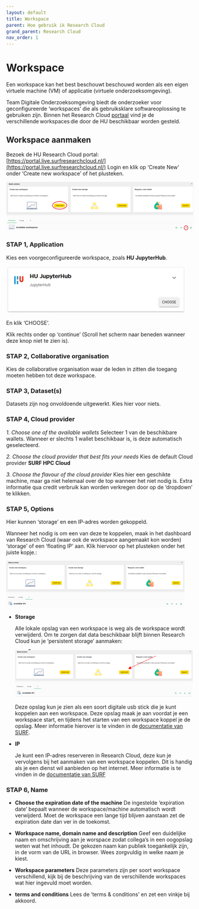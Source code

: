 ```yaml
---
layout: default
title: Workspace
parent: Hoe gebruik ik Research Cloud
grand_parent: Research Cloud
nav_order: 1
---
```


# Workspace
Een workspace kan het best beschouwt beschouwd worden als een eigen virtuele machine (VM) of applicatie (virtuele onderzoeksomgeving). 

Team Digitale Onderzoeksomgeving biedt de onderzoeker voor geconfigureerde ‘workspaces’ die als gebruiksklare softwareoplossing te gebruiken zijn. Binnen het Research Cloud [portaal](https://portal.live.surfresearchcloud.nl vind) vind je de verschillende workspaces die door de HU beschikbaar worden gesteld.

## Workspace aanmaken

Bezoek de HU Research Cloud portal: [https://portal.live.surfresearchcloud.nl/](https://portal.live.surfresearchcloud.nl/)
Login en klik op ‘Create New’ onder ‘Create new workspace’ of het plusteken.

![](/assets/how-workspace-1.png)

### STAP 1, Application
Kies een voorgeconfigureerde workspace, zoals **HU JupyterHub**.

![](/assets/how-workspace-2.png)

En klik ‘CHOOSE’.

Klik rechts onder op ‘continue’ (Scroll het scherm naar beneden wanneer deze knop niet te zien is).

### STAP 2, Collaborative organisation

Kies de collaborative organisation waar de leden in zitten die toegang moeten hebben tot deze workspace.

### STAP 3, Dataset(s)
Datasets zijn nog onvoldoende uitgewerkt. Kies hier voor niets. 

### STAP 4, Cloud provider
*1. Choose one of the available wallets*
Selecteer 1 van de beschikbare wallets. Wanneer er slechts 1 wallet beschikbaar is, is deze automatisch geselecteerd.

*2. Choose the cloud provider that best fits your needs*
Kies de default Cloud provider **SURF HPC Cloud**

*3. Choose the flavour of the cloud provider*
Kies hier een geschikte machine, maar ga niet helemaal over de top wanneer het niet nodig is. Extra informatie qua credit verbruik kan worden verkregen door op de ‘dropdown’ te klikken.

### STAP 5, Options
Hier kunnen ‘storage’ en een IP-adres worden gekoppeld.

Wanneer het nodig is om een van deze te koppelen, maak in het dashboard van Research Cloud (waar ook de workspace aangemaakt kon worden) ‘storage’ of een ‘floating IP’ aan. Klik hiervoor op het plusteken onder het juiste kopje.:

![](/assets/how-workspace-3.png)

-   **Storage**

    Alle lokale opslag van een workspace is weg als de workspace wordt verwijderd. Om te zorgen dat data beschikbaar blijft binnen Research Cloud kun je ‘persistent storage’ aanmaken:

    ![](/assets/how-workspace-4.png)

    Deze opslag kun je zien als een soort digitale usb stick die je kunt koppelen aan een workspace. Deze opslag maak je aan voordat je een workspace start, en tijdens het starten van een workspace koppel je de opslag. Meer informatie hierover is te vinden in de [documentatie van SURF](https://servicedesk.surfsara.nl/wiki/display/WIKI/SURF+HPC+Storage). 

-   **IP**

    Je kunt een IP-adres reserveren in Research Cloud, deze kun je vervolgens bij het aanmaken van een workspace koppelen. Dit is handig als je een dienst wil aanbieden op het internet. Meer informatie is te vinden in de [documentatie van SURF](https://servicedesk.surf.nl/wiki/display/WIKI/Reserved+IP)

### STAP 6, Name

- **Choose the expiration date of the machine**
De ingestelde ‘expiration date’ bepaalt wanneer de workspace/machine automatisch wordt verwijderd. Moet de workspace een lange tijd blijven aanstaan zet de expiration date dan ver in de toekomst. 

-   **Workspace name, domain name and description**
Geef een duidelijke naam en omschrijving aan je worspace zodat collega’s in een oogopslag weten wat het inhoudt. De gekozen naam kan publiek toegankelijk zijn, in de vorm van de URL in browser. Wees zorgvuldig in welke naam je kiest.

-   **Workspace parameters**
Deze parameters zijn per soort workspace verschillend, kijk bij de beschrijving van de verschillende workspaces wat hier ingevuld moet worden.

-   **terms and conditions**
Lees de ‘terms & conditions’ en zet een vinkje bij akkoord.




